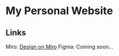# My Personal Website

## Links

Miro: [Design on Miro](https://miro.com/app/board/uXjVPu7oJsQ=/)
Figma: Coming soon...
